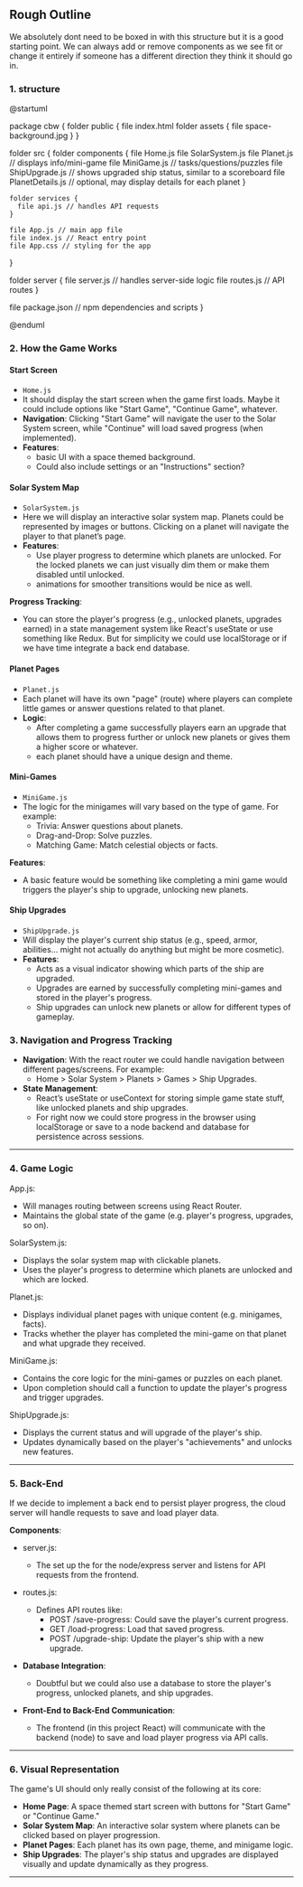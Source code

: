 ## Rough Outline

We absolutely dont need to be boxed in with this structure but it is a good starting point. We can always add or remove components as we see fit or change it entirely if someone has a different direction they think it should go in.

### 1. **structure**


@startuml

package cbw {
  folder public {
    file index.html
    folder assets {
      file space-background.jpg
    }
  }
  
  folder src {
    folder components {
      file Home.js
      file SolarSystem.js
      file Planet.js // displays info/mini-game
      file MiniGame.js // tasks/questions/puzzles
      file ShipUpgrade.js // shows upgraded ship status, similar to a scoreboard
      file PlanetDetails.js // optional, may display details for each planet
    }
    
    folder services {
      file api.js // handles API requests
    }
    
    file App.js // main app file
    file index.js // React entry point
    file App.css // styling for the app
  }
  
  folder server {
    file server.js // handles server-side logic
    file routes.js // API routes
  }
  
  file package.json // npm dependencies and scripts
}

@enduml


### 2. **How the Game Works**

#### **Start Screen**
- `Home.js`
- It should display the start screen when the game first loads. Maybe it could include options like "Start Game", "Continue Game", whatever.
- **Navigation**: Clicking "Start Game" will navigate the user to the Solar System screen, while "Continue" will load saved progress (when implemented).
- **Features**:
  - basic UI with a space themed background.
  - Could also include settings or an "Instructions" section?

#### **Solar System Map**
- `SolarSystem.js`
- Here we will display an interactive solar system map. Planets could be represented by images or buttons. Clicking on a planet will navigate the player to that planet’s page.
- **Features**:
  - Use player progress to determine which planets are unlocked. For the locked planets we can just visually dim them or make them disabled until unlocked.
  - animations for smoother transitions would be nice as well.
  
**Progress Tracking**:
- You can store the player's progress (e.g., unlocked planets, upgrades earned) in a state management system like React's useState or use something like Redux. But for simplicity we could use localStorage or if we have time integrate a back end database.
  
#### **Planet Pages**
- `Planet.js`
- Each planet will have its own "page" (route) where players can complete little games or answer questions related to that planet.
- **Logic**:
  - After completing a game successfully players earn an upgrade that allows them to progress further or unlock new planets or gives them a higher score or whatever.
  - each planet should have a unique design and theme.
  
#### **Mini-Games**
-  `MiniGame.js`
- The logic for the minigames will vary based on the type of game. For example:
  - Trivia: Answer questions about planets.
  - Drag-and-Drop: Solve puzzles.
  - Matching Game: Match celestial objects or facts.
  
**Features**:
- A basic feature would be something like completing a mini game would triggers the player's ship to upgrade, unlocking new planets.

#### **Ship Upgrades**
- `ShipUpgrade.js`
- Will display the player's current ship status (e.g., speed, armor, abilities... might not actually do anything but might be more cosmetic).
- **Features**:
  - Acts as a visual indicator showing which parts of the ship are upgraded.
  - Upgrades are earned by successfully completing mini-games and stored in the player's progress.
  - Ship upgrades can unlock new planets or allow for different types of gameplay.

### 3. **Navigation and Progress Tracking**
- **Navigation**: With the react router we could handle navigation between different pages/screens. For example:
  - Home > Solar System > Planets > Games > Ship Upgrades.
- **State Management**:
  - React’s useState or useContext for storing simple game state stuff, like unlocked planets and ship upgrades.
  - For right now we could store progress in the browser using localStorage or save to a node backend and database for persistence across sessions.

---

### 4. **Game Logic**

App.js:
- Will manages routing between screens using React Router.
- Maintains the global state of the game (e.g. player's progress, upgrades, so on).
  
SolarSystem.js:
- Displays the solar system map with clickable planets.
- Uses the player's progress to determine which planets are unlocked and which are locked.

Planet.js:
- Displays individual planet pages with unique content (e.g. minigames, facts).
- Tracks whether the player has completed the mini-game on that planet and what upgrade they received.

MiniGame.js:
- Contains the core logic for the mini-games or puzzles on each planet.
- Upon completion should call a function to update the player's progress and trigger upgrades.

ShipUpgrade.js:
- Displays the current status and will upgrade of the player's ship.
- Updates dynamically based on the player's "achievements" and unlocks new features.

---

### 5. **Back-End**

If we decide to implement a back end to persist player progress, the cloud server will handle requests to save and load player data.

**Components**:

- server.js:
  - The set up the for the node/express server and listens for API requests from the frontend.
  
- routes.js:
  - Defines API routes like:
    - POST /save-progress: Could save the player's current progress.
    - GET /load-progress: Load that saved progress.
    - POST /upgrade-ship: Update the player's ship with a new upgrade.
  
- **Database Integration**:
  - Doubtful but we could also use a database to store the player's progress, unlocked planets, and ship upgrades.
  
- **Front-End to Back-End Communication**:
  - The frontend (in this project React) will communicate with the backend (node) to save and load player progress via API calls.

---

### 6. **Visual Representation**

The game's UI should only really consist of the following at its core:

- **Home Page**: A space themed start screen with buttons for "Start Game" or "Continue Game."
- **Solar System Map**: An interactive solar system where planets can be clicked based on player progression.
- **Planet Pages**: Each planet has its own page, theme, and minigame logic.
- **Ship Upgrades**: The player's ship status and upgrades are displayed visually and update dynamically as they progress.

---
